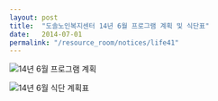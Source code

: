 ```yaml
---
layout: post
title:  "도솔노인복지센터 14년 6월 프로그램 계획 및 식단표"
date:   2014-07-01
permalink: "/resource_room/notices/life41"
---
```


![14년 6월 프로그램 계획](/resource_room/notices/files/14년6월프로그램계획및식단표1.png)

![14년 6월 식단 계획표](/resource_room/notices/files/14년6월프로그램계획및식단표2.png)
